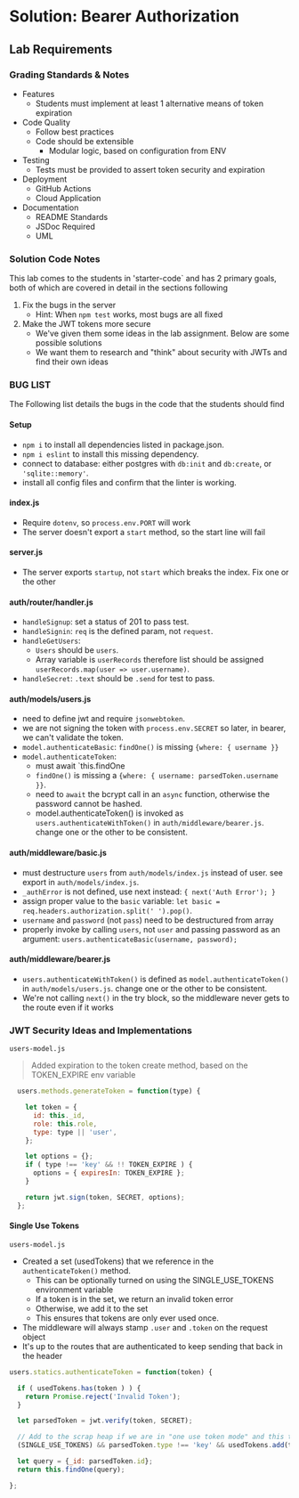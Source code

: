 # Solution: Bearer Authorization

## Lab Requirements

### Grading Standards & Notes

- Features
  - Students must implement at least 1 alternative means of token expiration
- Code Quality
  - Follow best practices
  - Code should be extensible
    - Modular logic, based on configuration from ENV
- Testing
  - Tests must be provided to assert token security and expiration
- Deployment
  - GitHub Actions
  - Cloud Application
- Documentation
  - README Standards
  - JSDoc Required
  - UML

### Solution Code Notes

This lab comes to the students in 'starter-code` and has 2 primary goals, both of which are covered in detail in the sections following

1. Fix the bugs in the server
   - Hint: When `npm test` works, most bugs are all fixed
2. Make the JWT tokens more secure
   - We've given them some ideas in the lab assignment. Below are some possible solutions
   - We want them to research and "think" about security with JWTs and find their own ideas

### BUG LIST

The Following list details the bugs in the code that the students should find

#### Setup

- `npm i` to install all dependencies listed in package.json.
- `npm i eslint` to install this missing dependency.
- connect to database: either postgres with `db:init` and `db:create`, or `'sqlite::memory'`.
- install all config files and confirm that the linter is working.

#### index.js

- Require `dotenv`, so `process.env.PORT` will work
- The server doesn't export a `start` method, so the start line will fail

#### server.js

- The server exports `startup`, not `start` which breaks the index. Fix one or the other

#### auth/router/handler.js

- `handleSignup`: set a status of 201 to pass test.
- `handleSignin`: `req` is the defined param, not `request`.
- `handleGetUsers`: 
  - `Users` should be `users`.
  - Array variable is `userRecords` therefore list should be assigned `userRecords.map(user => user.username)`.
- `handleSecret`: `.text` should be `.send` for test to pass.

#### auth/models/users.js

- need to define jwt and require  `jsonwebtoken`.
- we are not signing the token with `process.env.SECRET` so later, in bearer, we can't validate the token.
- `model.authenticateBasic`: `findOne()` is missing `{where: { username }}`
- `model.authenticateToken`: 
  - must await `this.findOne 
  - `findOne()` is missing a `{where: { username: parsedToken.username }}`.
  - need to `await` the bcrypt call in an `async` function, otherwise the password cannot be hashed.
  - model.authenticateToken() is invoked as `users.authenticateWithToken()` in `auth/middleware/bearer.js`. change one or the other to be consistent.

#### auth/middleware/basic.js

- must destructure `users` from `auth/models/index.js` instead of user.  see export in `auth/models/index.js`.
- `_authError` is not defined, use next instead: `{ next('Auth Error'); }`
- assign proper value to the `basic` variable: `let basic = req.headers.authorization.split(' ').pop()`.
- `username` and `password` (not `pass`) need to be destructured from array
- properly invoke by calling `users`, not `user` and passing password as an argument: `users.authenticateBasic(username, password);`

#### auth/middleware/bearer.js

- `users.authenticateWithToken()` is defined as `model.authenticateToken()`  in `auth/models/users.js`. change one or the other to be consistent.
- We're not calling `next()` in the try block, so the middleware never gets to the route even if it works

### JWT Security Ideas and Implementations

`users-model.js`

> Added expiration to the token create method, based on the TOKEN_EXPIRE env variable

```javascript
  users.methods.generateToken = function(type) {

    let token = {
      id: this._id,
      role: this.role,
      type: type || 'user',
    };

    let options = {};
    if ( type !== 'key' && !! TOKEN_EXPIRE ) {
      options = { expiresIn: TOKEN_EXPIRE };
    }

    return jwt.sign(token, SECRET, options);
  };
```

#### Single Use Tokens

`users-model.js`

- Created a set (usedTokens) that we reference in the `authenticateToken()` method.
  - This can be optionally turned on using the SINGLE_USE_TOKENS environment variable
  - If a token is in the set, we return an invalid token error
  - Otherwise, we add it to the set
  - This ensures that tokens are only ever used once.
- The middleware will always stamp `.user` and `.token` on the request object
- It's up to the routes that are authenticated to keep sending that back in the header

```javascript
users.statics.authenticateToken = function(token) {

  if ( usedTokens.has(token ) ) {
    return Promise.reject('Invalid Token');
  }

  let parsedToken = jwt.verify(token, SECRET);

  // Add to the scrap heap if we are in "one use token mode" and this token isn't a reusable "key"
  (SINGLE_USE_TOKENS) && parsedToken.type !== 'key' && usedTokens.add(token);

  let query = {_id: parsedToken.id};
  return this.findOne(query);

};
```
